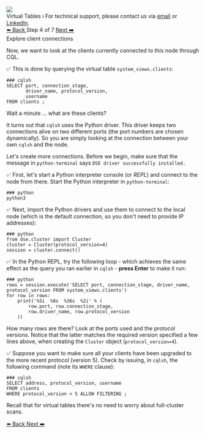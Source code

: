 <!-- TOP -->
<div class="top">
  <img src="https://datastax-academy.github.io/katapod-shared-assets/images/ds-academy-logo.svg" />
  <div class="scenario-title-section">
    <span class="scenario-title">Virtual Tables</span>
    <span class="scenario-subtitle">ℹ️ For technical support, please contact us via <a href="mailto:aleksandr.volochnev@datastax.com">email</a> or <a href="https://dtsx.io/aleks">LinkedIn</a>.</span> 
  </div>
</div>

<!-- NAVIGATION -->
<div id="navigation-top" class="navigation-top">
 <a href='command:katapod.loadPage?[{"step":"step3"}]'
   class="btn btn-dark navigation-top-left">⬅️ Back
 </a>
<span class="step-count"> Step 4 of 7</span>
 <a href='command:katapod.loadPage?[{"step":"step5"}]' 
    class="btn btn-dark navigation-top-right">Next ➡️
  </a>
</div>

<!-- CONTENT -->

<div class="step-title">Explore client connections</div>

Now, we want to look at the clients currently connected to this node through CQL.

✅ This is done by querying the virtual table `system_views.clients`:
```
### cqlsh
SELECT port, connection_stage, 
       driver_name, protocol_version, 
       username 
FROM clients ;
```

Wait a minute ... what are these clients?

It turns out that `cqlsh` uses the Python driver.
This driver keeps two connections alive on two different ports
(the port numbers are chosen dynamically).
So you are simply looking at the connection between your own `cqlsh`
and the node.

Let's create more connections. 
Before we begin, make sure that the message in `python-terminal` says `DSE driver successfully installed.`

✅ First, let's start a Python interpreter console (or _REPL_) and connect to the
node from there. Start the Python interpreter in `python-terminal`:
```
### python
python3
```

✅ Next, import the Python drivers and use them to connect to the local node
(which is the default connection, so you don't need to provide IP addresses):
```
### python
from dse.cluster import Cluster
cluster = Cluster(protocol_version=4)
session = cluster.connect()
```

✅ In the Python REPL, try the following loop - which achieves the same effect
as the query you ran earlier in `cqlsh` - **press Enter** to
make it run:
```
### python
rows = session.execute('SELECT port, connection_stage, driver_name, protocol_version FROM system_views.clients')
for row in rows:
    print('%5i  %8s  %36s  %2i' % (
        row.port, row.connection_stage,
        row.driver_name, row.protocol_version
    ))
```

How many rows are there? Look at the ports used and the protocol versions.
Notice that the latter matches the required version specified a few lines above,
when creating the `Cluster` object (`protocol_version=4`).

✅ Suppose you want to make sure all your clients have been upgraded to the
more recent protocol (version 5). Check by issuing, in `cqlsh`,
the following command (note its `WHERE` clause):
```
### cqlsh
SELECT address, protocol_version, username 
FROM clients 
WHERE protocol_version < 5 ALLOW FILTERING ;
```

Recall that for virtual tables there's no need to worry about
full-cluster scans.

<!-- NAVIGATION -->
<div id="navigation-bottom" class="navigation-bottom">
 <a href='command:katapod.loadPage?[{"step":"step3"}]'
   class="btn btn-dark navigation-bottom-left">⬅️ Back
 </a>
 <a href='command:katapod.loadPage?[{"step":"step5"}]'
    class="btn btn-dark navigation-bottom-right">Next ➡️
  </a>
</div>

